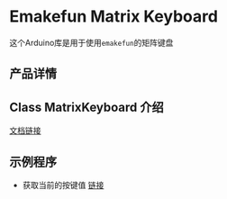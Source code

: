 # Emakefun Matrix Keyboard

这个Arduino库是用于使用`emakefun`的矩阵键盘

## 产品详情

<!-- [产品详情链接](https://emakefun-docs.readthedocs.io/zh_CN/latest/sensors/smart_modules/gesture_recognizer/) -->

## Class MatrixKeyboard 介绍

[文档链接](https://emakefun-arduino-library.github.io/emakefun_matrix_keyboard/class_matrix_keyboard.html)

## 示例程序

- 获取当前的按键值 [链接](https://emakefun-arduino-library.github.io/emakefun_matrix_keyboard/get_touched_key_8ino-example.html)
